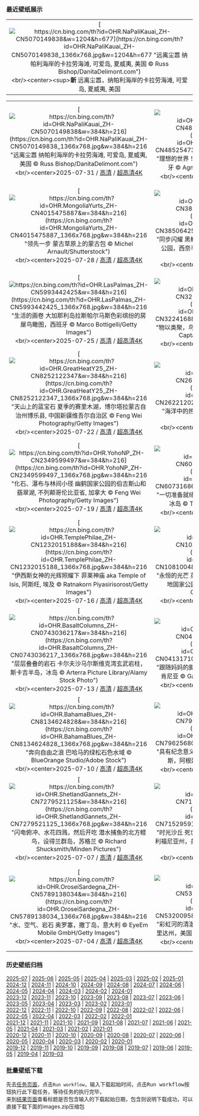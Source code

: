 ### 最近壁纸展示
||
|:---:|
|[![https://cn.bing.com/th?id=OHR.NaPaliKauai_ZH-CN5070149838&w=1204&h=677](https://cn.bing.com/th?id=OHR.NaPaliKauai_ZH-CN5070149838_1366x768.jpg&w=1204&h=677 "远离尘嚣&#10;纳帕利海岸的卡拉劳海滩, 可爱岛, 夏威夷, 美国&#10;© Russ Bishop/DanitaDelimont.com")](https://cn.bing.com/search?q=%e2%80%8c%e5%8d%a1%e6%8b%89%e5%8a%b3%e6%b5%b7%e6%bb%a9&form=hpcapt&mkt=zh-cn&filters=HpDate:"20250730_1600")<br/><center><sup>**新**</sup>&nbsp;远离尘嚣，纳帕利海岸的卡拉劳海滩, 可爱岛, 夏威夷, 美国<center/>|

||||
|:---:|:---:|:---:|
|[![https://cn.bing.com/th?id=OHR.NaPaliKauai_ZH-CN5070149838&w=384&h=216](https://cn.bing.com/th?id=OHR.NaPaliKauai_ZH-CN5070149838_1366x768.jpg&w=384&h=216 "远离尘嚣&#10;纳帕利海岸的卡拉劳海滩, 可爱岛, 夏威夷, 美国&#10;© Russ Bishop/DanitaDelimont.com")](https://cn.bing.com/search?q=%e2%80%8c%e5%8d%a1%e6%8b%89%e5%8a%b3%e6%b5%b7%e6%bb%a9&form=hpcapt&mkt=zh-cn&filters=HpDate:"20250730_1600")<br/><center>2025-07-31 / [高清](https://cn.bing.com/th?id=OHR.NaPaliKauai_ZH-CN5070149838_1920x1200.jpg&w=1920&h=1200) / [超高清4K](https://cn.bing.com/th?id=OHR.NaPaliKauai_ZH-CN5070149838_UHD.jpg&w=3840&h=2160)<center/>|[![https://cn.bing.com/th?id=OHR.RibadesellaSummer_ZH-CN4852547359&w=384&h=216](https://cn.bing.com/th?id=OHR.RibadesellaSummer_ZH-CN4852547359_1366x768.jpg&w=384&h=216 "理想的世界！&#10;里瓦德塞利亚，阿斯图里亚斯，西班牙&#10;© Agnieszka Glowala/Getty Images")](https://cn.bing.com/search?q=%e9%87%8c%e7%93%a6%e5%be%b7%e5%a1%9e%e5%88%a9%e4%ba%9a&form=hpcapt&mkt=zh-cn&filters=HpDate:"20250729_1600")<br/><center>2025-07-30 / [高清](https://cn.bing.com/th?id=OHR.RibadesellaSummer_ZH-CN4852547359_1920x1200.jpg&w=1920&h=1200) / [超高清4K](https://cn.bing.com/th?id=OHR.RibadesellaSummer_ZH-CN4852547359_UHD.jpg&w=3840&h=2160)<center/>|[![https://cn.bing.com/th?id=OHR.TigerDay_ZH-CN4359136631&w=384&h=216](https://cn.bing.com/th?id=OHR.TigerDay_ZH-CN4359136631_1366x768.jpg&w=384&h=216 "丛林女王&#10;雌性孟加拉虎，坎哈国家公园，印度&#10;© Axel Gomille/Nature Picture Library")](https://cn.bing.com/search?q=%e5%9b%bd%e9%99%85%e8%80%81%e8%99%8e%e6%97%a5&form=hpcapt&mkt=zh-cn&filters=HpDate:"20250728_1600")<br/><center>2025-07-29 / [高清](https://cn.bing.com/th?id=OHR.TigerDay_ZH-CN4359136631_1920x1200.jpg&w=1920&h=1200) / [超高清4K](https://cn.bing.com/th?id=OHR.TigerDay_ZH-CN4359136631_UHD.jpg&w=3840&h=2160)<center/>|
|[![https://cn.bing.com/th?id=OHR.MongoliaYurts_ZH-CN4015475887&w=384&h=216](https://cn.bing.com/th?id=OHR.MongoliaYurts_ZH-CN4015475887_1366x768.jpg&w=384&h=216 "领先一步&#10;蒙古草原上的蒙古包&#10;© Michel Arnault/Shutterstock")](https://cn.bing.com/search?q=%e4%b8%96%e7%95%8c%e8%87%aa%e7%84%b6%e4%bf%9d%e6%8a%a4%e6%97%a5&form=hpcapt&mkt=zh-cn&filters=HpDate:"20250727_1600")<br/><center>2025-07-28 / [高清](https://cn.bing.com/th?id=OHR.MongoliaYurts_ZH-CN4015475887_1920x1200.jpg&w=1920&h=1200) / [超高清4K](https://cn.bing.com/th?id=OHR.MongoliaYurts_ZH-CN4015475887_UHD.jpg&w=3840&h=2160)<center/>|[![https://cn.bing.com/th?id=OHR.BlackfinBarracuda_ZH-CN3850642551&w=384&h=216](https://cn.bing.com/th?id=OHR.BlackfinBarracuda_ZH-CN3850642551_1366x768.jpg&w=384&h=216 "同步闪耀&#10;黑鳍梭鱼群，鲨鱼礁，拉斯穆罕默德国家公园，西奈半岛，埃及&#10;© Alex Mustard/Nature Picture Library")](https://cn.bing.com/search?q=%e6%8b%89%e6%96%af%e7%a9%86%e7%bd%95%e9%bb%98%e5%be%b7%e5%9b%bd%e5%ae%b6%e5%85%ac%e5%9b%ad&form=hpcapt&mkt=zh-cn&filters=HpDate:"20250726_1600")<br/><center>2025-07-27 / [高清](https://cn.bing.com/th?id=OHR.BlackfinBarracuda_ZH-CN3850642551_1920x1200.jpg&w=1920&h=1200) / [超高清4K](https://cn.bing.com/th?id=OHR.BlackfinBarracuda_ZH-CN3850642551_UHD.jpg&w=3840&h=2160)<center/>|[![https://cn.bing.com/th?id=OHR.MangroveTwilight_ZH-CN3596666263&w=384&h=216](https://cn.bing.com/th?id=OHR.MangroveTwilight_ZH-CN3596666263_1366x768.jpg&w=384&h=216 "潮汐的守护者&#10;黄昏时的红树林，瓦拉基里海滩，松巴岛，印度尼西亚&#10;© Boonchet Ch./Getty Images")](https://cn.bing.com/search?q=%e4%bf%9d%e6%8a%a4%e7%ba%a2%e6%a0%91%e6%9e%97%e7%94%9f%e6%80%81%e7%b3%bb%e7%bb%9f%e5%9b%bd%e9%99%85%e6%97%a5&form=hpcapt&mkt=zh-cn&filters=HpDate:"20250725_1600")<br/><center>2025-07-26 / [高清](https://cn.bing.com/th?id=OHR.MangroveTwilight_ZH-CN3596666263_1920x1200.jpg&w=1920&h=1200) / [超高清4K](https://cn.bing.com/th?id=OHR.MangroveTwilight_ZH-CN3596666263_UHD.jpg&w=3840&h=2160)<center/>|
|[![https://cn.bing.com/th?id=OHR.LasPalmas_ZH-CN5993442425&w=384&h=216](https://cn.bing.com/th?id=OHR.LasPalmas_ZH-CN5993442425_1366x768.jpg&w=384&h=216 "生活的画卷&#10;大加那利岛拉斯帕尔马斯色彩缤纷的房屋鸟瞰图，西班牙&#10;© Marco Bottigelli/Getty Images")](https://cn.bing.com/search?q=%e5%a4%a7%e5%8a%a0%e9%82%a3%e5%88%a9%e5%b2%9b%e6%8b%89%e6%96%af%e5%b8%95%e5%b0%94%e9%a9%ac%e6%96%af&form=hpcapt&mkt=zh-cn&filters=HpDate:"20250724_1600")<br/><center>2025-07-25 / [高清](https://cn.bing.com/th?id=OHR.LasPalmas_ZH-CN5993442425_1920x1200.jpg&w=1920&h=1200) / [超高清4K](https://cn.bing.com/th?id=OHR.LasPalmas_ZH-CN5993442425_UHD.jpg&w=3840&h=2160)<center/>|[![https://cn.bing.com/th?id=OHR.AshyWoodswallow_ZH-CN3224168805&w=384&h=216](https://cn.bing.com/th?id=OHR.AshyWoodswallow_ZH-CN3224168805_1366x768.jpg&w=384&h=216 "物以类聚，鸟以群分&#10;栖息在树枝上的灰燕鵙家族&#10;© Captain Skyhigh/Getty Images")](https://cn.bing.com/search?q=%e7%81%b0%e7%87%95%e9%b5%99&form=hpcapt&mkt=zh-cn&filters=HpDate:"20250723_1600")<br/><center>2025-07-24 / [高清](https://cn.bing.com/th?id=OHR.AshyWoodswallow_ZH-CN3224168805_1920x1200.jpg&w=1920&h=1200) / [超高清4K](https://cn.bing.com/th?id=OHR.AshyWoodswallow_ZH-CN3224168805_UHD.jpg&w=3840&h=2160)<center/>|[![https://cn.bing.com/th?id=OHR.VaticanCity_ZH-CN3075109504&w=384&h=216](https://cn.bing.com/th?id=OHR.VaticanCity_ZH-CN3075109504_1366x768.jpg&w=384&h=216 "城中之国&#10;梵蒂冈城与圣彼得大教堂，罗马，意大利&#10;© RudyBalasko/Getty Images")](https://cn.bing.com/search?q=%e6%a2%b5%e8%92%82%e5%86%88%e5%9f%8e&form=hpcapt&mkt=zh-cn&filters=HpDate:"20250722_1600")<br/><center>2025-07-23 / [高清](https://cn.bing.com/th?id=OHR.VaticanCity_ZH-CN3075109504_1920x1200.jpg&w=1920&h=1200) / [超高清4K](https://cn.bing.com/th?id=OHR.VaticanCity_ZH-CN3075109504_UHD.jpg&w=3840&h=2160)<center/>|
|[![https://cn.bing.com/th?id=OHR.GreatHeatY25_ZH-CN8252122347&w=384&h=216](https://cn.bing.com/th?id=OHR.GreatHeatY25_ZH-CN8252122347_1366x768.jpg&w=384&h=216 "天山上的蓝宝石&#10;夏季的赛里木湖，博尔塔拉蒙古自治州博乐县, 中国新疆维吾尔自治区&#10;© Feng Wei Photography/Getty Images")](https://cn.bing.com/search?q=%e6%96%b0%e7%96%86%e8%b5%9b%e9%87%8c%e6%9c%a8%e6%b9%96&form=hpcapt&mkt=zh-cn&filters=HpDate:"20250721_1600")<br/><center>2025-07-22 / [高清](https://cn.bing.com/th?id=OHR.GreatHeatY25_ZH-CN8252122347_1920x1200.jpg&w=1920&h=1200) / [超高清4K](https://cn.bing.com/th?id=OHR.GreatHeatY25_ZH-CN8252122347_UHD.jpg&w=3840&h=2160)<center/>|[![https://cn.bing.com/th?id=OHR.AcroporaReef_ZH-CN2622120276&w=384&h=216](https://cn.bing.com/th?id=OHR.AcroporaReef_ZH-CN2622120276_1366x768.jpg&w=384&h=216 "海洋中的热带雨林&#10;浅海中的鹿角珊瑚&#10;© blue-sea.cz/Shutterstock")](https://cn.bing.com/search?q=%e7%8f%8a%e7%91%9a%e7%a4%81%e5%ae%a3%e4%bc%a0%e5%91%a8&form=hpcapt&mkt=zh-cn&filters=HpDate:"20250720_1600")<br/><center>2025-07-21 / [高清](https://cn.bing.com/th?id=OHR.AcroporaReef_ZH-CN2622120276_1920x1200.jpg&w=1920&h=1200) / [超高清4K](https://cn.bing.com/th?id=OHR.AcroporaReef_ZH-CN2622120276_UHD.jpg&w=3840&h=2160)<center/>|[![https://cn.bing.com/th?id=OHR.BigMoon_ZH-CN2508603883&w=384&h=216](https://cn.bing.com/th?id=OHR.BigMoon_ZH-CN2508603883_1366x768.jpg&w=384&h=216 "在月光下起舞&#10;望远镜下的月球表面照片&#10;© Sergey Kuznetsov/Getty Images")](https://cn.bing.com/search?q=%e6%9c%88%e7%90%83&form=hpcapt&mkt=zh-cn&filters=HpDate:"20250719_1600")<br/><center>2025-07-20 / [高清](https://cn.bing.com/th?id=OHR.BigMoon_ZH-CN2508603883_1920x1200.jpg&w=1920&h=1200) / [超高清4K](https://cn.bing.com/th?id=OHR.BigMoon_ZH-CN2508603883_UHD.jpg&w=3840&h=2160)<center/>|
|[![https://cn.bing.com/th?id=OHR.YohoNP_ZH-CN2349599497&w=384&h=216](https://cn.bing.com/th?id=OHR.YohoNP_ZH-CN2349599497_1366x768.jpg&w=384&h=216 "化石、瀑布与林间小径&#10;幽鹤国家公园的伯吉斯山和翡翠湖, 不列颠哥伦比亚省, 加拿大&#10;© Feng Wei Photography/Getty Images")](https://cn.bing.com/search?q=%e5%b9%bd%e9%b9%a4%e5%9b%bd%e5%ae%b6%e5%85%ac%e5%9b%ad&form=hpcapt&mkt=zh-cn&filters=HpDate:"20250718_1600")<br/><center>2025-07-19 / [高清](https://cn.bing.com/th?id=OHR.YohoNP_ZH-CN2349599497_1920x1200.jpg&w=1920&h=1200) / [超高清4K](https://cn.bing.com/th?id=OHR.YohoNP_ZH-CN2349599497_UHD.jpg&w=3840&h=2160)<center/>|[![https://cn.bing.com/th?id=OHR.IcelandSolstice_ZH-CN6073168622&w=384&h=216](https://cn.bing.com/th?id=OHR.IcelandSolstice_ZH-CN6073168622_1366x768.jpg&w=384&h=216 "一切准备就绪，等待日落&#10;塞里雅兰瀑布日落美景，冰岛&#10;© Tom Mackie/AWL/plainpicture")](https://cn.bing.com/search?q=%e5%a1%9e%e9%87%8c%e9%9b%85%e5%85%b0%e7%80%91%e5%b8%83&form=hpcapt&mkt=zh-cn&filters=HpDate:"20250717_1600")<br/><center>2025-07-18 / [高清](https://cn.bing.com/th?id=OHR.IcelandSolstice_ZH-CN6073168622_1920x1200.jpg&w=1920&h=1200) / [超高清4K](https://cn.bing.com/th?id=OHR.IcelandSolstice_ZH-CN6073168622_UHD.jpg&w=3840&h=2160)<center/>|[![https://cn.bing.com/th?id=OHR.FranceLavender_ZH-CN1639602547&w=384&h=216](https://cn.bing.com/th?id=OHR.FranceLavender_ZH-CN1639602547_1366x768.jpg&w=384&h=216 "追随香气的地平线&#10;瓦朗索勒高原的薰衣草田，法国&#10;© zpagistock/Getty Images")](https://cn.bing.com/search?q=%e7%93%a6%e6%9c%97%e7%b4%a2%e5%8b%92%e9%ab%98%e5%8e%9f&form=hpcapt&mkt=zh-cn&filters=HpDate:"20250716_1600")<br/><center>2025-07-17 / [高清](https://cn.bing.com/th?id=OHR.FranceLavender_ZH-CN1639602547_1920x1200.jpg&w=1920&h=1200) / [超高清4K](https://cn.bing.com/th?id=OHR.FranceLavender_ZH-CN1639602547_UHD.jpg&w=3840&h=2160)<center/>|
|[![https://cn.bing.com/th?id=OHR.TemplePhilae_ZH-CN1232015188&w=384&h=216](https://cn.bing.com/th?id=OHR.TemplePhilae_ZH-CN1232015188_1366x768.jpg&w=384&h=216 "伊西斯女神的光辉照耀下&#10;菲莱神庙&#10;aka Temple of Isis, 阿斯旺, 埃及&#10;© Ratnakorn Piyasirisorost/Getty Images")](https://cn.bing.com/search?q=%e5%9f%83%e5%8f%8a%e9%98%bf%e6%96%af%e6%97%ba%e8%8f%b2%e8%8e%b1%e7%a5%9e%e5%ba%99&form=hpcapt&mkt=zh-cn&filters=HpDate:"20250715_1600")<br/><center>2025-07-16 / [高清](https://cn.bing.com/th?id=OHR.TemplePhilae_ZH-CN1232015188_1920x1200.jpg&w=1920&h=1200) / [超高清4K](https://cn.bing.com/th?id=OHR.TemplePhilae_ZH-CN1232015188_UHD.jpg&w=3840&h=2160)<center/>|[![https://cn.bing.com/th?id=OHR.PerseidsPine_ZH-CN1081004815&w=384&h=216](https://cn.bing.com/th?id=OHR.PerseidsPine_ZH-CN1081004815_1366x768.jpg&w=384&h=216 "永恒的光芒&#10;英仙座流星雨和一棵古老刺果松，大盆地国家公园，内华达州，美国&#10;© Wirestock Creators/Shutterstock")](https://cn.bing.com/search?q=%e8%8b%b1%e4%bb%99%e5%ba%a7%e6%b5%81%e6%98%9f%e9%9b%a8&form=hpcapt&mkt=zh-cn&filters=HpDate:"20250714_1600")<br/><center>2025-07-15 / [高清](https://cn.bing.com/th?id=OHR.PerseidsPine_ZH-CN1081004815_1920x1200.jpg&w=1920&h=1200) / [超高清4K](https://cn.bing.com/th?id=OHR.PerseidsPine_ZH-CN1081004815_UHD.jpg&w=3840&h=2160)<center/>|[![https://cn.bing.com/th?id=OHR.YoungShark_ZH-CN0887374663&w=384&h=216](https://cn.bing.com/th?id=OHR.YoungShark_ZH-CN0887374663_1366x768.jpg&w=384&h=216 "追逐海浪，掀起潮汐&#10;加利西亚海域游弋的幼年大青鲨，西班牙&#10;© Damocean/Getty Images")](https://cn.bing.com/search?q=%e5%a4%a7%e9%9d%92%e9%b2%a8&form=hpcapt&mkt=zh-cn&filters=HpDate:"20250713_1600")<br/><center>2025-07-14 / [高清](https://cn.bing.com/th?id=OHR.YoungShark_ZH-CN0887374663_1920x1200.jpg&w=1920&h=1200) / [超高清4K](https://cn.bing.com/th?id=OHR.YoungShark_ZH-CN0887374663_UHD.jpg&w=3840&h=2160)<center/>|
|[![https://cn.bing.com/th?id=OHR.BasaltColumns_ZH-CN0743036217&w=384&h=216](https://cn.bing.com/th?id=OHR.BasaltColumns_ZH-CN0743036217_1366x768.jpg&w=384&h=216 "层层叠叠的岩石&#10;卡尔夫沙马尔斯维克湾玄武岩柱，斯卡吉半岛，冰岛&#10;© Arterra Picture Library/Alamy Stock Photo")](https://cn.bing.com/search?q=%e5%b2%a9%e7%9f%b3%e5%9c%b0%e8%b4%a8%e5%ad%a6&form=hpcapt&mkt=zh-cn&filters=HpDate:"20250712_1600")<br/><center>2025-07-13 / [高清](https://cn.bing.com/th?id=OHR.BasaltColumns_ZH-CN0743036217_1920x1200.jpg&w=1920&h=1200) / [超高清4K](https://cn.bing.com/th?id=OHR.BasaltColumns_ZH-CN0743036217_UHD.jpg&w=3840&h=2160)<center/>|[![https://cn.bing.com/th?id=OHR.ThomsonGazelle_ZH-CN0413171014&w=384&h=216](https://cn.bing.com/th?id=OHR.ThomsonGazelle_ZH-CN0413171014_1366x768.jpg&w=384&h=216 "跟随妈妈的脚步&#10;汤氏瞪羚母亲和小鹿，马赛马拉，肯尼亚&#10;© Gallo Images/DanitaDelimont.com")](https://cn.bing.com/search?q=%e6%b1%a4%e6%b0%8f%e7%9e%aa%e7%be%9a&form=hpcapt&mkt=zh-cn&filters=HpDate:"20250711_1600")<br/><center>2025-07-12 / [高清](https://cn.bing.com/th?id=OHR.ThomsonGazelle_ZH-CN0413171014_1920x1200.jpg&w=1920&h=1200) / [超高清4K](https://cn.bing.com/th?id=OHR.ThomsonGazelle_ZH-CN0413171014_UHD.jpg&w=3840&h=2160)<center/>|[![https://cn.bing.com/th?id=OHR.TokyoSunrise_ZH-CN0091906710&w=384&h=216](https://cn.bing.com/th?id=OHR.TokyoSunrise_ZH-CN0091906710_1366x768.jpg&w=384&h=216 "把我们都算上&#10;日出时的东京，日本&#10;© pongnathee kluaythong/Getty Images")](https://cn.bing.com/search?q=%e4%b8%96%e7%95%8c%e4%ba%ba%e5%8f%a3%e6%97%a5&form=hpcapt&mkt=zh-cn&filters=HpDate:"20250710_1600")<br/><center>2025-07-11 / [高清](https://cn.bing.com/th?id=OHR.TokyoSunrise_ZH-CN0091906710_1920x1200.jpg&w=1920&h=1200) / [超高清4K](https://cn.bing.com/th?id=OHR.TokyoSunrise_ZH-CN0091906710_UHD.jpg&w=3840&h=2160)<center/>|
|[![https://cn.bing.com/th?id=OHR.BahamaBlues_ZH-CN8134624828&w=384&h=216](https://cn.bing.com/th?id=OHR.BahamaBlues_ZH-CN8134624828_1366x768.jpg&w=384&h=216 "奔向自由之浪&#10;巴哈马的绿松石色水域&#10;© BlueOrange Studio/Adobe Stock")](https://cn.bing.com/search?q=%e5%b7%b4%e5%93%88%e9%a9%ac&form=hpcapt&mkt=zh-cn&filters=HpDate:"20250709_1600")<br/><center>2025-07-10 / [高清](https://cn.bing.com/th?id=OHR.BahamaBlues_ZH-CN8134624828_1920x1200.jpg&w=1920&h=1200) / [超高清4K](https://cn.bing.com/th?id=OHR.BahamaBlues_ZH-CN8134624828_UHD.jpg&w=3840&h=2160)<center/>|[![https://cn.bing.com/th?id=OHR.ConstitucionStation_ZH-CN7962568053&w=384&h=216](https://cn.bing.com/th?id=OHR.ConstitucionStation_ZH-CN7962568053_1366x768.jpg&w=384&h=216 "具有纪念意义的火车站&#10;宪法火车站，布宜诺斯艾利斯，阿根廷&#10;© Grafissimo/Getty Images")](https://cn.bing.com/search?q=%e5%b8%83%e5%ae%9c%e8%af%ba%e6%96%af%e8%89%be%e5%88%a9%e6%96%af&form=hpcapt&mkt=zh-cn&filters=HpDate:"20250708_1600")<br/><center>2025-07-09 / [高清](https://cn.bing.com/th?id=OHR.ConstitucionStation_ZH-CN7962568053_1920x1200.jpg&w=1920&h=1200) / [超高清4K](https://cn.bing.com/th?id=OHR.ConstitucionStation_ZH-CN7962568053_UHD.jpg&w=3840&h=2160)<center/>|[![https://cn.bing.com/th?id=OHR.SecedaPeak_ZH-CN7633793128&w=384&h=216](https://cn.bing.com/th?id=OHR.SecedaPeak_ZH-CN7633793128_1366x768.jpg&w=384&h=216 "锋芒毕露的美&#10;塞切达，多洛米蒂山脉的山峰，南蒂罗尔，意大利&#10;© Kalyakan/Adobe Stock")](https://cn.bing.com/search?q=%e5%a4%9a%e6%b4%9b%e7%b1%b3%e8%92%82%e5%b1%b1%e8%84%89&form=hpcapt&mkt=zh-cn&filters=HpDate:"20250707_1600")<br/><center>2025-07-08 / [高清](https://cn.bing.com/th?id=OHR.SecedaPeak_ZH-CN7633793128_1920x1200.jpg&w=1920&h=1200) / [超高清4K](https://cn.bing.com/th?id=OHR.SecedaPeak_ZH-CN7633793128_UHD.jpg&w=3840&h=2160)<center/>|
|[![https://cn.bing.com/th?id=OHR.ShetlandGannets_ZH-CN7279521125&w=384&h=216](https://cn.bing.com/th?id=OHR.ShetlandGannets_ZH-CN7279521125_1366x768.jpg&w=384&h=216 "闪电俯冲、水花四溅，然后开吃&#10;潜水捕鱼的北方鲣鸟，设得兰群岛，苏格兰&#10;© Richard Shucksmith/Minden Pictures")](https://cn.bing.com/search?q=%e5%8c%97%e6%96%b9%e9%b2%a3%e9%b8%9f&form=hpcapt&mkt=zh-cn&filters=HpDate:"20250706_1600")<br/><center>2025-07-07 / [高清](https://cn.bing.com/th?id=OHR.ShetlandGannets_ZH-CN7279521125_1920x1200.jpg&w=1920&h=1200) / [超高清4K](https://cn.bing.com/th?id=OHR.ShetlandGannets_ZH-CN7279521125_UHD.jpg&w=3840&h=2160)<center/>|[![https://cn.bing.com/th?id=OHR.MesquiteFlats_ZH-CN7152959188&w=384&h=216](https://cn.bing.com/th?id=OHR.MesquiteFlats_ZH-CN7152959188_1366x768.jpg&w=384&h=216 "时光沙丘&#10;死亡谷国家公园的梅斯基特平原沙丘，加利福尼亚州，美国&#10;© Bryan Jolley/TANDEM Stills + Motion")](https://cn.bing.com/search?q=%e6%ad%bb%e4%ba%a1%e8%b0%b7%e5%9b%bd%e5%ae%b6%e5%85%ac%e5%9b%ad&form=hpcapt&mkt=zh-cn&filters=HpDate:"20250705_1600")<br/><center>2025-07-06 / [高清](https://cn.bing.com/th?id=OHR.MesquiteFlats_ZH-CN7152959188_1920x1200.jpg&w=1920&h=1200) / [超高清4K](https://cn.bing.com/th?id=OHR.MesquiteFlats_ZH-CN7152959188_UHD.jpg&w=3840&h=2160)<center/>|[![https://cn.bing.com/th?id=OHR.BolozonViaduct_ZH-CN6408632524&w=384&h=216](https://cn.bing.com/th?id=OHR.BolozonViaduct_ZH-CN6408632524_1366x768.jpg&w=384&h=216 "优雅而低调的巨人&#10;Cize-Bolozon viaduct crossing the Ain gorge, France&#10;© Leonid Andronov/Getty Images")](https://cn.bing.com/search?q=%e6%b3%95%e5%9b%bd%e9%94%a1%e5%85%b9%e5%8d%9a%e6%b4%9b%e5%ae%97%e9%ab%98%e6%9e%b6%e6%a1%a5&form=hpcapt&mkt=zh-cn&filters=HpDate:"20250704_1600")<br/><center>2025-07-05 / [高清](https://cn.bing.com/th?id=OHR.BolozonViaduct_ZH-CN6408632524_1920x1200.jpg&w=1920&h=1200) / [超高清4K](https://cn.bing.com/th?id=OHR.BolozonViaduct_ZH-CN6408632524_UHD.jpg&w=3840&h=2160)<center/>|
|[![https://cn.bing.com/th?id=OHR.OroseiSardegna_ZH-CN5789138034&w=384&h=216](https://cn.bing.com/th?id=OHR.OroseiSardegna_ZH-CN5789138034_1366x768.jpg&w=384&h=216 "水、空气、岩石&#10;奥罗塞，撒丁岛，意大利&#10;© EyeEm Mobile GmbH/Getty Images")](https://cn.bing.com/search?q=%e6%92%92%e4%b8%81%e5%b2%9b%e5%a5%a5%e7%bd%97%e5%a1%9e&form=hpcapt&mkt=zh-cn&filters=HpDate:"20250703_1600")<br/><center>2025-07-04 / [高清](https://cn.bing.com/th?id=OHR.OroseiSardegna_ZH-CN5789138034_1920x1200.jpg&w=1920&h=1200) / [超高清4K](https://cn.bing.com/th?id=OHR.OroseiSardegna_ZH-CN5789138034_UHD.jpg&w=3840&h=2160)<center/>|[![https://cn.bing.com/th?id=OHR.RainbowRiver_ZH-CN5320095849&w=384&h=216](https://cn.bing.com/th?id=OHR.RainbowRiver_ZH-CN5320095849_1366x768.jpg&w=384&h=216 "彩虹河的清澈拥抱&#10;彩虹泉州立公园的彩虹河，佛罗里达州，美国&#10;© Michel Roggo/Minden Pictures")](https://cn.bing.com/search?q=%e4%bd%9b%e7%bd%97%e9%87%8c%e8%be%be%e5%b7%9e%e5%bd%a9%e8%99%b9%e6%b2%b3&form=hpcapt&mkt=zh-cn&filters=HpDate:"20250702_1600")<br/><center>2025-07-03 / [高清](https://cn.bing.com/th?id=OHR.RainbowRiver_ZH-CN5320095849_1920x1200.jpg&w=1920&h=1200) / [超高清4K](https://cn.bing.com/th?id=OHR.RainbowRiver_ZH-CN5320095849_UHD.jpg&w=3840&h=2160)<center/>|[![https://cn.bing.com/th?id=OHR.MaroonClownfish_ZH-CN5071934692&w=384&h=216](https://cn.bing.com/th?id=OHR.MaroonClownfish_ZH-CN5071934692_1366x768.jpg&w=384&h=216 "触手之间的依赖&#10;被泡尖海葵包围的刺颊海葵鱼，米尔恩湾，巴布亚新几内亚&#10;© Fred Bavendam/Nature Picture Library")](https://cn.bing.com/search?q=%e5%88%ba%e9%a2%8a%e6%b5%b7%e8%91%b5%e9%b1%bc&form=hpcapt&mkt=zh-cn&filters=HpDate:"20250701_1600")<br/><center>2025-07-02 / [高清](https://cn.bing.com/th?id=OHR.MaroonClownfish_ZH-CN5071934692_1920x1200.jpg&w=1920&h=1200) / [超高清4K](https://cn.bing.com/th?id=OHR.MaroonClownfish_ZH-CN5071934692_UHD.jpg&w=3840&h=2160)<center/>|


### 历史壁纸归档
[2025-07](views/2025/2025-07.md) | [2025-06](views/2025/2025-06.md) | [2025-05](views/2025/2025-05.md) | [2025-04](views/2025/2025-04.md) | [2025-03](views/2025/2025-03.md) | [2025-02](views/2025/2025-02.md) | [2025-01](views/2025/2025-01.md)  
[2024-12](views/2024/2024-12.md) | [2024-11](views/2024/2024-11.md) | [2024-10](views/2024/2024-10.md) | [2024-09](views/2024/2024-09.md) | [2024-08](views/2024/2024-08.md) | [2024-07](views/2024/2024-07.md) | [2024-06](views/2024/2024-06.md) | [2024-05](views/2024/2024-05.md) | [2024-04](views/2024/2024-04.md) | [2024-03](views/2024/2024-03.md) | [2024-02](views/2024/2024-02.md) | [2024-01](views/2024/2024-01.md)  
[2023-12](views/2023/2023-12.md) | [2023-11](views/2023/2023-11.md) | [2023-10](views/2023/2023-10.md) | [2023-09](views/2023/2023-09.md) | [2023-08](views/2023/2023-08.md) | [2023-07](views/2023/2023-07.md) | [2023-06](views/2023/2023-06.md) | [2023-05](views/2023/2023-05.md) | [2023-04](views/2023/2023-04.md) | [2023-03](views/2023/2023-03.md) | [2023-02](views/2023/2023-02.md) | [2023-01](views/2023/2023-01.md)  
[2022-12](views/2022/2022-12.md) | [2022-11](views/2022/2022-11.md) | [2022-10](views/2022/2022-10.md) | [2022-09](views/2022/2022-09.md) | [2022-08](views/2022/2022-08.md) | [2022-07](views/2022/2022-07.md) | [2022-06](views/2022/2022-06.md) | [2022-05](views/2022/2022-05.md) | [2022-04](views/2022/2022-04.md) | [2022-03](views/2022/2022-03.md) | [2022-02](views/2022/2022-02.md) | [2022-01](views/2022/2022-01.md)  
[2021-12](views/2021/2021-12.md) | [2021-11](views/2021/2021-11.md) | [2021-10](views/2021/2021-10.md) | [2021-09](views/2021/2021-09.md) | [2021-08](views/2021/2021-08.md) | [2021-07](views/2021/2021-07.md) | [2021-06](views/2021/2021-06.md) | [2021-05](views/2021/2021-05.md) | [2021-04](views/2021/2021-04.md) | [2021-03](views/2021/2021-03.md) | [2021-02](views/2021/2021-02.md) | [2021-01](views/2021/2021-01.md)  
[2020-12](views/2020/2020-12.md) | [2020-11](views/2020/2020-11.md) | [2020-10](views/2020/2020-10.md) | [2020-09](views/2020/2020-09.md) | [2020-08](views/2020/2020-08.md) | [2020-07](views/2020/2020-07.md) | [2020-06](views/2020/2020-06.md) | [2020-05](views/2020/2020-05.md) | [2020-04](views/2020/2020-04.md) | [2020-03](views/2020/2020-03.md) | [2020-02](views/2020/2020-02.md) | [2020-01](views/2020/2020-01.md)  
[2019-12](views/2019/2019-12.md) | [2019-11](views/2019/2019-11.md) | [2019-10](views/2019/2019-10.md) | [2019-09](views/2019/2019-09.md) | [2019-08](views/2019/2019-08.md) | [2019-07](views/2019/2019-07.md) | [2019-06](views/2019/2019-06.md) | [2019-05](views/2019/2019-05.md) | [2019-04](views/2019/2019-04.md) | [2019-03](views/2019/2019-03.md)


### 批量壁纸下载
先去[任务页面](https://github.com/wefashe/image-save/actions/workflows/mydown.yml)，点击`Run workflow`，输入下载起始时间，点击<kbd>Run workflow</kbd>按钮执行此下载任务，等待任务的执行完毕，  
来到[结果页面](https://github.com/wefashe/image-save/releases/tag/down_zip_tag)查看标题是否包含输入的下载起始日期，包含则说明下载成功，可以直接下载下面的images.zip压缩包  
